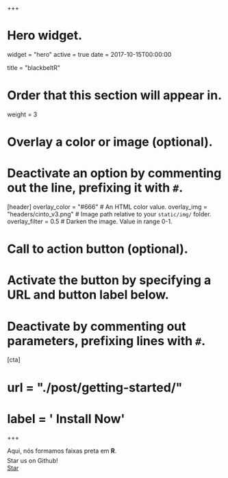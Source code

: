 +++
# Hero widget.
widget = "hero"
active = true
date = 2017-10-15T00:00:00

title = "blackbeltR"

# Order that this section will appear in.
weight = 3

# Overlay a color or image (optional).
#   Deactivate an option by commenting out the line, prefixing it with `#`.
[header]
  overlay_color = "#666"  # An HTML color value.
  overlay_img = "headers/cinto_v3.png"  # Image path relative to your `static/img/` folder.
  overlay_filter = 0.5  # Darken the image. Value in range 0-1.

# Call to action button (optional).
#   Activate the button by specifying a URL and button label below.
#   Deactivate by commenting out parameters, prefixing lines with `#`.
[cta]
#  url = "./post/getting-started/"
#  label = '<i class="fas fa-download"></i> Install Now'
+++

Aqui, nós formamos faixas preta em **R**.
<div style="margin-top: -0.5rem;">
  <a XXXXXXXXX>
  Star us on Github! <!-- V -->
  </a>
</div>
<div class="mt-3">
  <a class="github-button" href="https://github.com/blackbeltr/site" data-icon="octicon-star" data-size="large" data-show-count="true" aria-label="Star this on GitHub">Star</a>
</div>
<script async defer src="https://buttons.github.io/buttons.js"></script>
